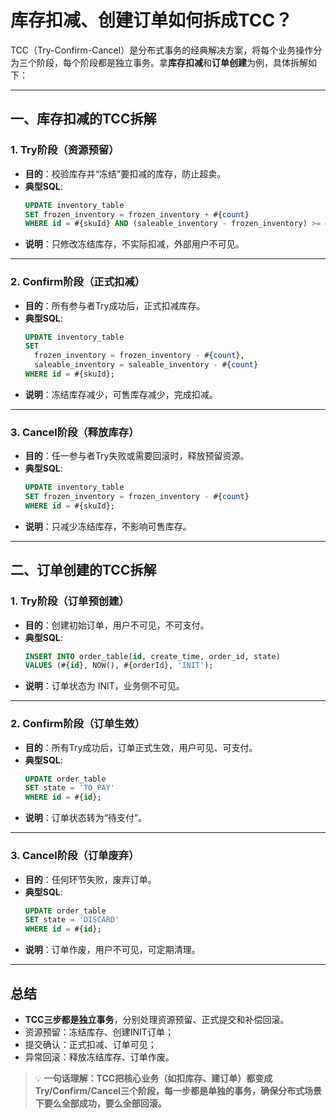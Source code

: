 # 库存扣减、创建订单如何拆成TCC？

TCC（Try-Confirm-Cancel）是分布式事务的经典解决方案，将每个业务操作分为三个阶段，每个阶段都是独立事务。拿**库存扣减**和**订单创建**为例，具体拆解如下：

---

## 一、库存扣减的TCC拆解

### 1. Try阶段（资源预留）

- **目的**：校验库存并“冻结”要扣减的库存，防止超卖。
- **典型SQL**:
  ```sql
  UPDATE inventory_table
  SET frozen_inventory = frozen_inventory + #{count}
  WHERE id = #{skuId} AND (saleable_inventory - frozen_inventory) >= #{count};
  ```
- **说明**：只修改冻结库存，不实际扣减，外部用户不可见。

---

### 2. Confirm阶段（正式扣减）

- **目的**：所有参与者Try成功后，正式扣减库存。
- **典型SQL**:
  ```sql
  UPDATE inventory_table
  SET
    frozen_inventory = frozen_inventory - #{count},
    saleable_inventory = saleable_inventory - #{count}
  WHERE id = #{skuId};
  ```
- **说明**：冻结库存减少，可售库存减少，完成扣减。

---

### 3. Cancel阶段（释放库存）

- **目的**：任一参与者Try失败或需要回滚时，释放预留资源。
- **典型SQL**:
  ```sql
  UPDATE inventory_table
  SET frozen_inventory = frozen_inventory - #{count}
  WHERE id = #{skuId};
  ```
- **说明**：只减少冻结库存，不影响可售库存。

---

## 二、订单创建的TCC拆解

### 1. Try阶段（订单预创建）

- **目的**：创建初始订单，用户不可见，不可支付。
- **典型SQL**:
  ```sql
  INSERT INTO order_table(id, create_time, order_id, state)
  VALUES (#{id}, NOW(), #{orderId}, 'INIT');
  ```
- **说明**：订单状态为 INIT，业务侧不可见。

---

### 2. Confirm阶段（订单生效）

- **目的**：所有Try成功后，订单正式生效，用户可见、可支付。
- **典型SQL**:
  ```sql
  UPDATE order_table
  SET state = 'TO_PAY'
  WHERE id = #{id};
  ```
- **说明**：订单状态转为“待支付”。

---

### 3. Cancel阶段（订单废弃）

- **目的**：任何环节失败，废弃订单。
- **典型SQL**:
  ```sql
  UPDATE order_table
  SET state = 'DISCARD'
  WHERE id = #{id};
  ```
- **说明**：订单作废，用户不可见，可定期清理。

---

## 总结

- **TCC三步都是独立事务**，分别处理资源预留、正式提交和补偿回滚。
- 资源预留：冻结库存、创建INIT订单；
- 提交确认：正式扣减、订单可见；
- 异常回滚：释放冻结库存、订单作废。

> 💡 **一句话理解：TCC把核心业务（如扣库存、建订单）都变成Try/Confirm/Cancel三个阶段，每一步都是单独的事务，确保分布式场景下要么全部成功，要么全部回滚。**